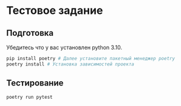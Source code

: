 # Тестовое задание
## Подготовка
Убедитесь что у вас установлен python 3.10. 
```bash
pip install poetry # Далее установите пакетный менеджер poetry
poetry install # Установка зависимостей проекта
```
## Тестирование
```bash
poetry run pytest 
```